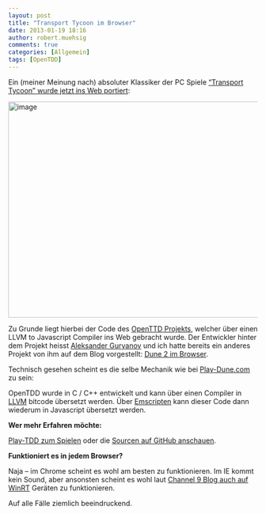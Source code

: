 ```yaml
---
layout: post
title: "Transport Tycoon im Browser"
date: 2013-01-19 18:16
author: robert.muehsig
comments: true
categories: [Allgemein]
tags: [OpenTDD]
---
```

<p>Ein (meiner Meinung nach) absoluter Klassiker der PC Spiele <a href="http://play-ttd.com/play/">“Transport Tycoon” wurde jetzt ins Web portiert</a>:</p> <p><a href="http://play-ttd.com/play/"><img title="image" style="border-left-width: 0px; border-right-width: 0px; border-bottom-width: 0px; display: inline; border-top-width: 0px" border="0" alt="image" src="{{BASE_PATH}}/assets/wp-images/image1708.png" width="584" height="437"></a> </p> <p>Zu Grunde liegt hierbei der Code des <a href="http://www.openttd.org">OpenTTD Projekts</a>, welcher über einen LLVM to Javascript Compiler ins Web gebracht wurde. Der Entwickler hinter dem Projekt heisst <a href="https://github.com/caiiiycuk">Aleksander Guryanov</a> und ich hatte bereits ein anderes Projekt von ihm auf dem Blog vorgestellt: <a href="http://code-inside.de/blog/2012/12/01/dune-2-im-browser-ber-einen-c-lvvm-to-javascript-compiler/">Dune 2 im Browser</a>.</p> <p>Technisch gesehen scheint es die selbe Mechanik wie bei <a href="http://play-dune.com/">Play-Dune.com</a> zu sein: </p> <p>OpenTDD wurde in C / C++ entwickelt und kann über einen Compiler in <a href="http://en.wikipedia.org/wiki/LLVM">LLVM</a> bitcode übersetzt werden. Über <a href="https://github.com/kripken/emscripten">Emscripten</a> kann dieser Code dann wiederum in Javascript übersetzt werden.</p> <p><strong>Wer mehr Erfahren möchte:</strong></p> <p><a href="http://play-ttd.com/">Play-TDD zum Spielen</a> oder die <a href="https://github.com/caiiiycuk/play-ttd">Sourcen auf GitHub anschauen</a>.</p> <p><strong>Funktioniert es in jedem Browser?</strong></p> <p>Naja – im Chrome scheint es wohl am besten zu funktionieren. Im IE kommt kein Sound, aber ansonsten scheint es wohl laut <a href="http://channel9.msdn.com/coding4fun/blog/PlayTTD-OpenTTD-Browser-ified">Channel 9 Blog auch auf WinRT</a> Geräten zu funktionieren.</p> <p>Auf alle Fälle ziemlich beeindruckend.</p>
